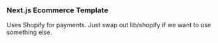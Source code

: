 ### Next.js Ecommerce Template

Uses Shopify for payments. Just swap out lib/shopify if we want to use something else.
